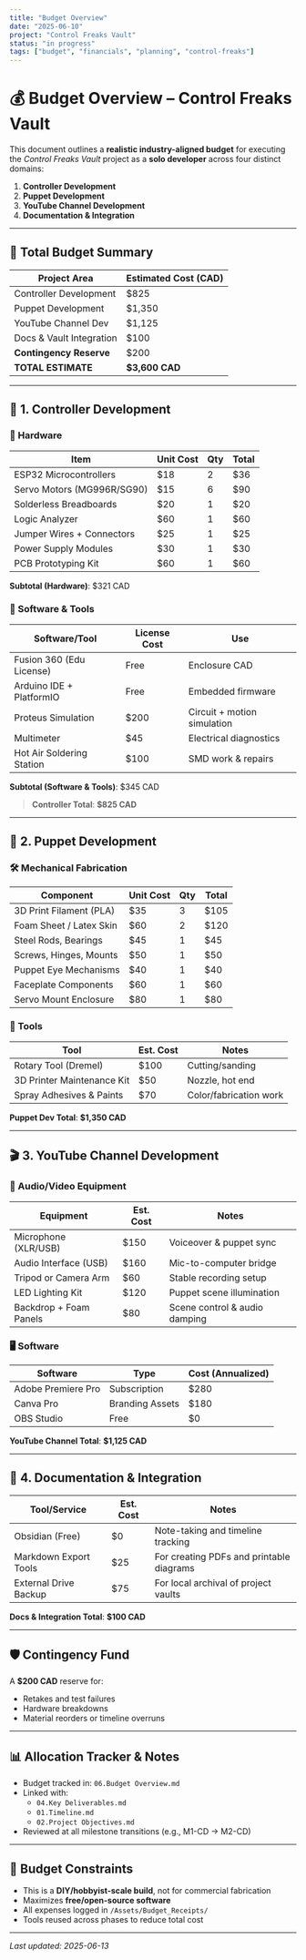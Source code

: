 ```yaml
---
title: "Budget Overview"
date: "2025-06-10"
project: "Control Freaks Vault"
status: "in progress"
tags: ["budget", "financials", "planning", "control-freaks"]
---
```


# 💰 Budget Overview – Control Freaks Vault

This document outlines a **realistic industry-aligned budget** for executing the *Control Freaks Vault* project as a **solo developer** across four distinct domains:

1. **Controller Development**
2. **Puppet Development**
3. **YouTube Channel Development**
4. **Documentation & Integration**

---

## 🧮 Total Budget Summary

| Project Area                | Estimated Cost (CAD) |
|----------------------------|----------------------|
| Controller Development     | $825                 |
| Puppet Development         | $1,350               |
| YouTube Channel Dev        | $1,125               |
| Docs & Vault Integration   | $100                 |
| **Contingency Reserve**    | $200                 |
| **TOTAL ESTIMATE**         | **$3,600 CAD**       |

---

## 🧠 1. Controller Development

### 🔧 Hardware

| Item                        | Unit Cost | Qty | Total   |
|-----------------------------|-----------|-----|---------|
| ESP32 Microcontrollers      | $18       | 2   | $36     |
| Servo Motors (MG996R/SG90)  | $15       | 6   | $90     |
| Solderless Breadboards      | $20       | 1   | $20     |
| Logic Analyzer              | $60       | 1   | $60     |
| Jumper Wires + Connectors   | $25       | 1   | $25     |
| Power Supply Modules        | $30       | 1   | $30     |
| PCB Prototyping Kit         | $60       | 1   | $60     |

**Subtotal (Hardware)**: $321 CAD

### 🧪 Software & Tools

| Software/Tool               | License Cost | Use                            |
|-----------------------------|--------------|---------------------------------|
| Fusion 360 (Edu License)    | Free         | Enclosure CAD                  |
| Arduino IDE + PlatformIO    | Free         | Embedded firmware              |
| Proteus Simulation          | $200         | Circuit + motion simulation    |
| Multimeter                  | $45          | Electrical diagnostics         |
| Hot Air Soldering Station   | $100         | SMD work & repairs             |

**Subtotal (Software & Tools)**: $345 CAD  
> **Controller Total**: **$825 CAD**

---

## 🤖 2. Puppet Development

### 🛠️ Mechanical Fabrication

| Component                    | Unit Cost | Qty | Total   |
|-----------------------------|-----------|-----|---------|
| 3D Print Filament (PLA)     | $35       | 3   | $105    |
| Foam Sheet / Latex Skin     | $60       | 2   | $120    |
| Steel Rods, Bearings        | $45       | 1   | $45     |
| Screws, Hinges, Mounts      | $50       | 1   | $50     |
| Puppet Eye Mechanisms       | $40       | 1   | $40     |
| Faceplate Components        | $60       | 1   | $60     |
| Servo Mount Enclosure       | $80       | 1   | $80     |

### 🧪 Tools

| Tool                          | Est. Cost | Notes                   |
|------------------------------|-----------|-------------------------|
| Rotary Tool (Dremel)          | $100      | Cutting/sanding         |
| 3D Printer Maintenance Kit    | $50       | Nozzle, hot end         |
| Spray Adhesives & Paints      | $70       | Color/fabrication work  |

**Puppet Dev Total**: **$1,350 CAD**

---

## 🎬 3. YouTube Channel Development

### 🎥 Audio/Video Equipment

| Equipment               | Est. Cost | Notes                          |
|------------------------|-----------|--------------------------------|
| Microphone (XLR/USB)   | $150      | Voiceover & puppet sync        |
| Audio Interface (USB)  | $160      | Mic-to-computer bridge         |
| Tripod or Camera Arm   | $60       | Stable recording setup         |
| LED Lighting Kit       | $120      | Puppet scene illumination      |
| Backdrop + Foam Panels | $80       | Scene control & audio damping  |

### 🖥️ Software

| Software                | Type           | Cost (Annualized) |
|------------------------|----------------|-------------------|
| Adobe Premiere Pro     | Subscription   | $280              |
| Canva Pro              | Branding Assets| $180              |
| OBS Studio             | Free           | $0                |

**YouTube Channel Total**: **$1,125 CAD**

---

## 📑 4. Documentation & Integration

| Tool/Service           | Est. Cost | Notes                                     |
|------------------------|-----------|-------------------------------------------|
| Obsidian (Free)        | $0        | Note-taking and timeline tracking         |
| Markdown Export Tools  | $25       | For creating PDFs and printable diagrams  |
| External Drive Backup  | $75       | For local archival of project vaults      |

**Docs & Integration Total**: **$100 CAD**

---

## 🛡️ Contingency Fund

A **$200 CAD** reserve for:

- Retakes and test failures
- Hardware breakdowns
- Material reorders or timeline overruns

---

## 📊 Allocation Tracker & Notes

- Budget tracked in: `06.Budget Overview.md`
- Linked with:
  - `04.Key Deliverables.md`
  - `01.Timeline.md`
  - `02.Project Objectives.md`
- Reviewed at all milestone transitions (e.g., M1-CD → M2-CD)

---

## 📌 Budget Constraints

- This is a **DIY/hobbyist-scale build**, not for commercial fabrication
- Maximizes **free/open-source software**
- All expenses logged in `/Assets/Budget_Receipts/`
- Tools reused across phases to reduce total cost

---

*Last updated: 2025-06-13*
